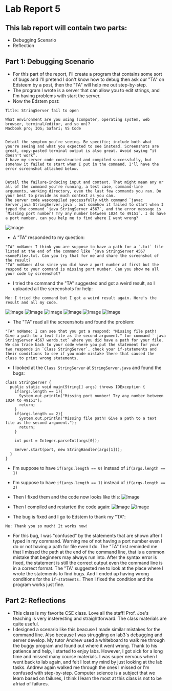 # Lab Report 5
## This lab report will contain two parts:
* Debugging Scenario
* Reflection

## Part 1: Debugging Scenario
* For this part of the report, I'll create a program that contains some sort of bugs and I'll pretend I don't know how to debug then ask our "TA" on Edsteem by a post, then the "TA" will help me out step-by-step.
* The program I wrote is a server that can allow you to edit strings, and I'm having problems with start the server.
* Now the Edstem post:

```
Title: StringServer fail to open

What environment are you using (computer, operating system, web browser, terminal/editor, and so on)?
Macbook pro; IOS; Safari; VS Code


Detail the symptom you're seeing. Be specific; include both what you're seeing and what you expected to see instead. Screenshots are great, copy-pasted terminal output is also great. Avoid saying “it doesn't work”.
I have my server code constructed and compiled successfully, but somehow it failed to start when I put in the command. I'll have the error screenshot attached below.


Detail the failure-inducing input and context. That might mean any or all of the command you're running, a test case, command-line arguments, working directory, even the last few commands you ran. Do your best to provide as much context as you can.
The server code wascompiled successfully with command `javac Server.java StringServer.java`, but somehow it failed to start when I typed the command `java StringServer 4567`, and the error message is `Missing port number! Try any number between 1024 to 49151`. I do have a port number, can you help me to find where I went wrong?
```
![Image](c1.png)

* A "TA" responded to my question:

```
"TA" noName: I think you are suppose to have a path for a `.txt` file listed at the end of the command like `java StringServer 4567 <someFile>.txt. Can you try that for me and share the screenshot of the result?
"TA" noName: Also since you did have a port number at first but the respond to your command is missing port number. Can you show me all your code by screenshot? 
```

* I tried the command the "TA" suggested and got a weird result, so I uploaded all the screenshots for help:

```
Me: I tried the command but I got a weird result again. Here's the result and all my code.
```
![Image](c2.png)
![Image](b1.png)
![Image](b4.png)
![Image](b3.png)
![Image](b2.png)
![Image](words.png)

* The "TA" read all the screenshots and found the problem:

```
"TA" noName: I can see that you got a respond: "Missing file path! Give a path to a text file as the second argument." for command ` java StringServer 4567 words.txt` where you did have a path for your file. We can trace back to your code where you put the statement for your two responds in `Class StringServer`, check your if-statements and their conditions to see if you made mistake there that caused the class to print wrong statements.
```

* I looked at the `Class StringServer` at `StringServer.java` and found the bugs:

```
class StringServer {
  public static void main(String[] args) throws IOException {
    if(args.length == 1){
      System.out.println("Missing port number! Try any number between 1024 to 49151");
      return;
    }
    if(args.length == 2){
      System.out.println("Missing file path! Give a path to a text file as the second argument.");
      return;
    }

    int port = Integer.parseInt(args[0]);

    Server.start(port, new StringHandler(args[1]));
  }
}
```
* I'm suppose to have `if(args.length == 0)` instead of `if(args.length == 1)`
* I'm suppose to have `if(args.length == 1)` instead of `if(args.length == 2)`
* Then I fixed them and the code now looks like this:
![Image](fix.png)
* Then I compiled and restarted the code again:
![Image](c3.png)
![Image](good.png)

* The bug is fixed and I go to Edstem to thank my "TA":
```
Me: Thank you so much! It works now!
```

* For this bug, I was "confused" by the statements that are shown after I typed in my command. Warning me of not having a port number even I do or not having a path for file even I do. The "TA" first reminded me that I missed the path at the end of the command line, that is a common mistake that beginners may always run into. After the syntax error is fixed, the statement is still the correct output even the command line is in a correct format. The "TA" suggested me to look at the place where I wrote the statements to find bugs. And I ended up having wrong conditions for the `if-statments.` Then I fixed the condition and the program works just fine.

## Part 2: Reflections
* This class is my favorite CSE class. Love all the staff! Prof. Joe's teaching is very insteresting and straightforward. The class materials are quite useful.
* I designed a scenario like this beacuse I made similar mistakes for the command line. Also because I was struggling on lab3's debugging and server develop. My tutor Andrew used a whiteboard to walk me through the buggy program and found out where it went wrong. Thank to his patience and help, I started to enjoy labs. However, I got sick for a long time and missed many course materials. I was super nervous when I went back to lab again, and felt I lost my mind by just looking at the lab tasks. Andrew again walked me through the ones I missed or I'm confused with step-by-step. Computer science is a subject that we learn based on failures, I think I learn the most at this class is not to be afriad of failures.


